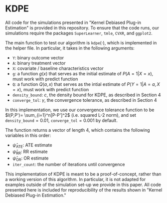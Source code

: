 # KDPE
All code for the simulations presented in "Kernel Debiased Plug-in Estimation" is provided in this repository. To ensure that the code runs, our simulations require the packages $\texttt{SuperLearner}$, $\texttt{tmle}$, $\texttt{CVXR}$, and $\texttt{ggplot2}$. 

The main function to test our algorithm is $\texttt{kdpe}(\cdot)$, which is implemented in the helper file. In particular, it takes in the following arguments:

- $\texttt{Y}$: binary outcome vector
- $\texttt{A}$: binary treatment vector
- $\texttt{X}$: covariate / baseline characteristics vector
- $\texttt{g}$: a function $g(x)$ that serves as the initial estimate of $P(A=1|X=x)$, must work with predict function
- $\texttt{Q}$: a function $Q(a,x)$ that serves as the intial estimate of $P(Y=1|A=a, X=x)$, must work with predict function
- $\texttt{density\_bound}$: $c$, the density bound for KDPE, as described in Section 4
- $\texttt{converge\_tol}$: $\gamma$, the convergence tolerance, as described in Section 4

In this implementation, we use our convergence tolerance function to be $l(P,P')= \sum_{i=1}^n[P-P']^2$ (i.e. squared L-2 norm), and set $\texttt{density_bound} = 0.01, \ \texttt{converge_tol} = 0.001$ by default. 

The function returns a vector of length 4, which contains the following variables in this order:
- $\hat{\psi}_{\text{ATE}}$: ATE estimate
- $\hat{\psi}_{\text{RR}}$: RR estimate
- $\hat{\psi}_{\text{OR}}$: OR estimate
- $\texttt{iter_count}$: the number of iterations until convergence

This implementation of KDPE is meant to be a proof-of-concept, rather than a working version of this algorithm. In particular, it is not adapted for examples outside of the simulation set-up we provide in this paper. All code presented here is included for reproducibility of the results shown in "Kernel Debiased Plug-in Estimation."
